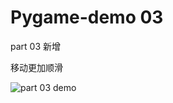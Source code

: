 # Pygame-demo 03
part 03 新增 

移动更加顺滑



![part 03 demo](https://github.com/typeme/pygame-demo/blob/master/pictute/part%2003%20demo.png)

























